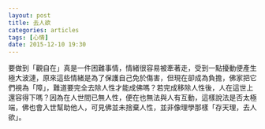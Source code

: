 ```yaml
---
layout: post
title: 去人欲
categories: articles
tags: [心情]
date: 2015-12-10 19:30
---
```

要做到「觀自在」真是一件困難事情，情緒很容易被牽著走，受到一點擾動便產生極大波漣，原來這些情緒是為了保護自己免於傷害，但現在卻成為負擔，佛家把它們視為「障」，難道要完全去除人性才能成佛嗎？若完成移除人性後，人在這世上還容得下嗎？因為在人世間已無人性，便在也無法與人有互動，這樣說法是否太極端，佛也會入世幫助他人，可見佛並未捨棄人性，並非像理學那樣「存天理，去人欲」。